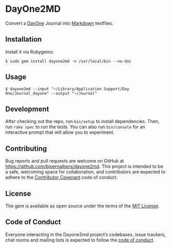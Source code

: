 # DayOne2MD

Convert a
[DayOne](http://dayoneapp.com)
Journal into
[Markdown](https://daringfireball.net/projects/markdown/syntax)
textfiles.


## Installation

Install it via Rubygems:

    $ sudo gem install dayone2md -n /usr/local/bin --no-doc


## Usage

    $ dayone2md --input "~/Library/Application Support/Day One/Journal_dayone" --output "~/Journal"


## Development

After checking out the repo, run `bin/setup` to install dependencies.  Then,
run `rake spec` to run the tests. You can also run `bin/console` for an
interactive prompt that will allow you to experiment.


## Contributing

Bug reports and pull requests are welcome on GitHub at
https://github.com/bjoernalbers/dayone2md. This project is intended to be a safe,
welcoming space for collaboration, and contributors are expected to adhere to
the [Contributor Covenant](http://contributor-covenant.org) code of conduct.


## License

The gem is available as open source under the terms of the [MIT
License](http://opensource.org/licenses/MIT).


## Code of Conduct

Everyone interacting in the Dayone2md project’s codebases, issue trackers, chat
rooms and mailing lists is expected to follow the [code of
conduct](https://github.com/bjoernalbers/dayone2md/blob/master/CODE_OF_CONDUCT.md).
